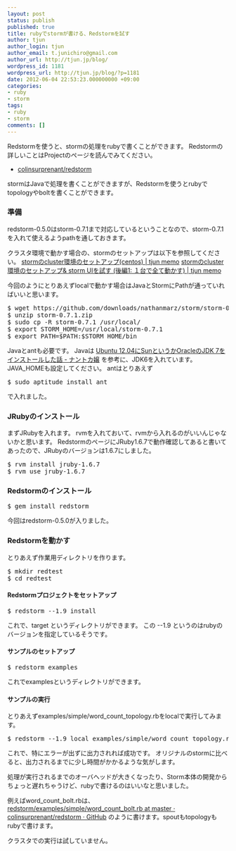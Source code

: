 ```yaml
---
layout: post
status: publish
published: true
title: rubyでstormが書ける、Redstormを試す
author: tjun
author_login: tjun
author_email: t.junichiro@gmail.com
author_url: http://tjun.jp/blog/
wordpress_id: 1181
wordpress_url: http://tjun.jp/blog/?p=1181
date: 2012-06-04 22:53:23.000000000 +09:00
categories:
- ruby
- storm
tags:
- ruby
- storm
comments: []
---
```

Redstormを使うと、stormの処理をrubyで書くことができます。
Redstormの詳しいことはProjectのページを読んでみてください。
<ul>
  <li><a href="https://github.com/colinsurprenant/redstorm">colinsurprenant/redstorm</a></li>
</ul>

stormはJavaで処理を書くことができますが、Redstormを使うとrubyでtopologyやboltを書くことができます。

<h3>準備</h3>
redstorm-0.5.0はstorm-0.7.1まで対応しているということなので、storm-0.7.1を入れて使えるようpathを通しておきます。

クラスタ環境で動かす場合の、stormのセットアップは以下を参照してください。
<a href="http://tjun.jp/blog/2012/01/storm-cluster-setup/">stormのcluster環境のセットアップ(centos) | tjun memo</a>
<a href="http://tjun.jp/blog/2012/04/storm-cluster-setup2-one/">stormのcluster環境のセットアップ&amp; storm UIを試す (後編1: １台で全て動かす) | tjun memo</a>


今回のようにとりあえずlocalで動かす場合はJavaとStormにPathが通っていればいいと思います。
<pre>
$ wget https://github.com/downloads/nathanmarz/storm/storm-0.7.1.zip --no-check-certificate
$ unzip storm-0.7.1.zip
$ sudo cp -R storm-0.7.1 /usr/local/
$ export STORM_HOME=/usr/local/storm-0.7.1
$ export PATH=$PATH:$STORM_HOME/bin
</pre>

Javaとantも必要です。
Javaは <a href="http://d.hatena.ne.jp/a_halka/20120501/1335871019">Ubuntu 12.04にSunというかOracleのJDK 7をインストールした話 - ナントカ嬢</a> を参考に、JDK6を入れています。
JAVA_HOMEも設定してください。
antはとりあえず<pre>$ sudo aptitude install ant</pre>で入れました。

<h3>JRubyのインストール</h3>
まずJRubyを入れます。
rvmを入れておいて、rvmから入れるのがいいんじゃないかと思います。
RedstormのページにJRuby1.6.7で動作確認してあると書いてあったので、JRubyのバージョンは1.6.7にしました。
<pre>
$ rvm install jruby-1.6.7
$ rvm use jruby-1.6.7
</pre>

<h3>Redstormのインストール</h3>
<pre>$ gem install redstorm</pre>
今回はredstorm-0.5.0が入りました。


<h3>Redstormを動かす</h3>
とりあえず作業用ディレクトリを作ります。
<pre>
$ mkdir redtest
$ cd redtest
</pre>

<h4>Redstormプロジェクトをセットアップ</h4>
<pre>
$ redstorm --1.9 install
</pre>
これで、target というディレクトリができます。
この --1.9 というのはrubyのバージョンを指定しているそうです。
<h4>サンプルのセットアップ</h4>
<pre>
$ redstorm examples
</pre>
これでexamplesというディレクトリができます。

<h4>サンプルの実行</h4>
とりあえずexamples/simple/word_count_topology.rbをlocalで実行してみます。

<pre>
$ redstorm --1.9 local examples/simple/word_count_topology.rb
</pre>

これで、特にエラーが出ずに出力されれば成功です。
オリジナルのstormに比べると、出力されるまでに少し時間がかかるような気がします。



処理が実行されるまでのオーバヘッドが大きくなったり、Storm本体の開発からちょっと遅れちゃうけど、rubyで書けるのはいいなと思いました。

例えばword_count_bolt.rbは、 <a href="https://github.com/colinsurprenant/redstorm/blob/master/examples/simple/word_count_bolt.rb">redstorm/examples/simple/word_count_bolt.rb at master &middot; colinsurprenant/redstorm &middot; GitHub</a> のように書けます。spoutもtopologyもrubyで書けます。


クラスタでの実行は試していません。
